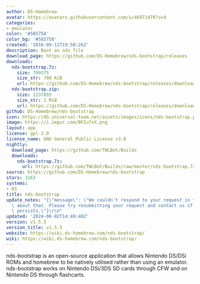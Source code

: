 ```yaml
---
author: DS-Homebrew
avatar: https://avatars.githubusercontent.com/u/46971470?v=4
categories:
- emulator
color: '#585758'
color_bg: '#585758'
created: '2016-09-11T19:50:26Z'
description: Boot an nds file
download_page: https://github.com/DS-Homebrew/nds-bootstrap/releases
downloads:
  nds-bootstrap.7z:
    size: 799375
    size_str: 780 KiB
    url: https://github.com/DS-Homebrew/nds-bootstrap/releases/download/v1.5.5/nds-bootstrap.7z
  nds-bootstrap.zip:
    size: 1137893
    size_str: 1 MiB
    url: https://github.com/DS-Homebrew/nds-bootstrap/releases/download/v1.5.5/nds-bootstrap.zip
github: DS-Homebrew/nds-bootstrap
icon: https://db.universal-team.net/assets/images/icons/nds-bootstrap.png
image: https://i.imgur.com/BFIu7xX.png
layout: app
license: gpl-3.0
license_name: GNU General Public License v3.0
nightly:
  download_page: https://github.com/TWLBot/Builds
  downloads:
    nds-bootstrap.7z:
      url: https://github.com/TWLBot/Builds/raw/master/nds-bootstrap.7z
source: https://github.com/DS-Homebrew/nds-bootstrap
stars: 1163
systems:
- DS
title: nds-bootstrap
update_notes: "{\"message\": \"We couldn't respond to your request in time. Sorry\
  \ about that. Please try resubmitting your request and contact us if the problem\
  \ persists.\"}\r\n"
updated: '2024-08-02T14:49:48Z'
version: v1.5.5
version_title: v1.5.5
website: https://wiki.ds-homebrew.com/nds-bootstrap/
wiki: https://wiki.ds-homebrew.com/nds-bootstrap/
---
```

nds-bootstrap is an open-source application that allows Nintendo DS/DSi ROMs and homebrew to be natively utilised rather than using an emulator. nds-bootstrap works on Nintendo DSi/3DS SD cards through CFW and on Nintendo DS through flashcarts.